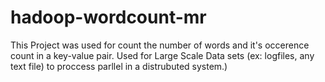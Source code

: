 # hadoop-wordcount-mr
This Project was used for count the number of words and it's occerence count in a key-value pair. Used for Large Scale Data sets (ex: logfiles, any text file) to proccess parllel in a distrubuted system.)
